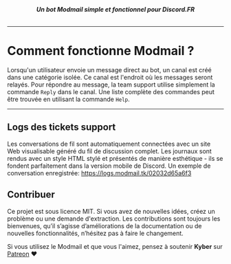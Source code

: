 <div align="center">
  <strong><i>Un bot Modmail simple et fonctionnel pour Discord.FR</i></strong>
  <br>
  <br>
</div>

---

# Comment fonctionne Modmail ?

Lorsqu'un utilisateur envoie un message direct au bot, un canal est créé dans une catégorie isolée. Ce canal est l'endroit où les messages seront relayés. Pour répondre au message, la team support utilise simplement la commande `Reply` dans le canal. Une liste complète des commandes peut être trouvée en utilisant la commande `Help`.

---

## Logs des tickets support

Les conversations de fil sont automatiquement connectées avec un site Web visualisable généré du fil de discussion complet. Les journaux sont rendus avec un style HTML stylé et présentés de manière esthétique - ils se fondent parfaitement dans la version mobile de Discord. Un exemple de conversation enregistrée: https://logs.modmail.tk/02032d65a6f3

## Contribuer

Ce projet est sous licence MIT. Si vous avez de nouvelles idées, créez un problème ou une demande d'extraction. Les contributions sont toujours les bienvenues, qu’il s’agisse d’améliorations de la documentation ou de nouvelles fonctionnalités, n’hésitez pas à faire le changement.

Si vous utilisez le Modmail et que vous l'aimez, pensez à soutenir **Kyber** sur [Patreon](https://www.patreon.com/kyber) :heart:
